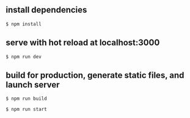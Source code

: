 ## install dependencies

`$ npm install`

## serve with hot reload at localhost:3000

`$ npm run dev`

## build for production, generate static files, and launch server

`$ npm run build`

`$ npm run start`
